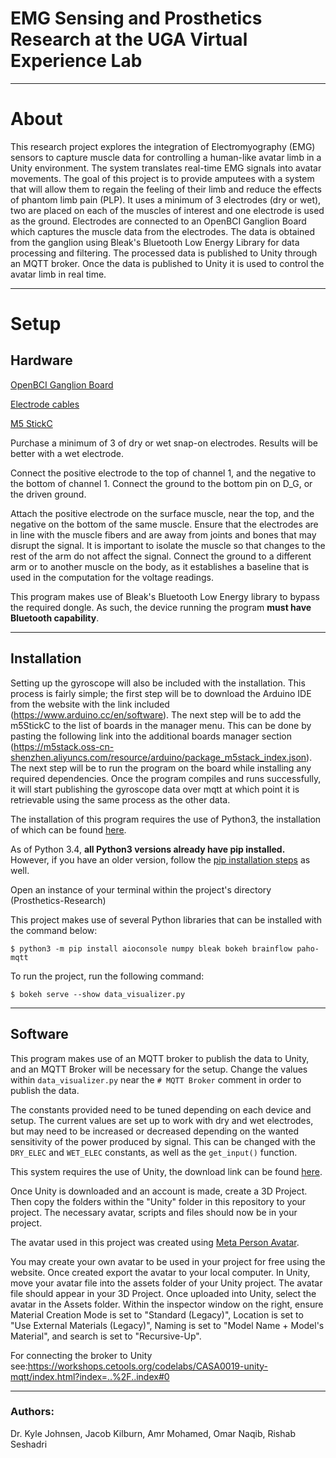 # EMG Sensing and Prosthetics Research at the UGA Virtual Experience Lab
___________________________________________________________

# About

This research project explores the integration of Electromyography (EMG) sensors to capture muscle data for controlling a human-like avatar limb in a Unity environment. The system 
translates real-time EMG signals into avatar movements. The goal of this project is to provide amputees with a system that will allow them to regain the feeling of their limb and 
reduce the effects of phantom limb pain (PLP). It uses a minimum of 3 electrodes (dry or wet), two are placed on each of the muscles of interest and one electrode is used as the 
ground. Electrodes are connected to an OpenBCI Ganglion Board which captures the muscle data from the electrodes. The data is obtained from the ganglion using Bleak's Bluetooth
Low Energy Library for data processing and filtering. The processed data is published to Unity through an MQTT broker. Once the data is published to Unity it is used to control the
avatar limb in real time.

___________________________________________________________


# Setup

## Hardware
[OpenBCI Ganglion Board](https://shop.openbci.com/products/ganglion-board?utm_source=Google-Ads&utm_medium=g&utm_campaign=New_User_Prospecting&utm_adgroudp=New_User_Prospecting_-_dynamic_ad_group&utm_term=&gad_source=1&gclid=CjwKCAiAvdCrBhBREiwAX6-6Uu9az7JFnPIeuNssjLoS34EtB_0Akm6FYNOwoDYpc4Nf-gGQWIKaOhoCRF0QAvD_BwE)

[Electrode cables](https://shop.openbci.com/products/emg-ecg-snap-electrode-cables?variant=37345654079646)

[M5 StickC](https://shop.m5stack.com/products/stick-c)

Purchase a minimum of 3 of dry or wet snap-on electrodes. Results will be better with a wet electrode.

Connect the positive electrode to the top of channel 1, and the negative to the bottom of channel 1. Connect the
ground to the bottom pin on D_G, or the driven ground. 

Attach the positive electrode on the surface muscle, near the top, and the negative on the bottom
of the same muscle. Ensure that the electrodes are in line with the muscle fibers and are away from joints and bones that
may disrupt the signal. It is important to isolate the muscle so that changes to the rest of the arm do not affect the signal.
Connect the ground to a different arm or to another muscle on the body, as it establishes a baseline that is used in the
computation for the voltage readings.

This program makes use of Bleak's Bluetooth Low Energy library to bypass the required dongle. As such, the 
device running the program __must have Bluetooth capability__.

-----------------------------------------------------------

## Installation

Setting up the gyroscope will also be included with the installation. This process is fairly simple; the first step will be to download the Arduino IDE from the website with the link included (https://www.arduino.cc/en/software). The next step will be to add the m5StickC to the list of boards in the manager menu. This can be done by pasting the following link into the additional boards manager section (https://m5stack.oss-cn-shenzhen.aliyuncs.com/resource/arduino/package_m5stack_index.json). The next step will be to run the program on the board while installing any required dependencies. Once the program compiles and runs successfully, it will start publishing the gyroscope data over mqtt at which point it is retrievable using the same process as the other data.

The installation of this program requires the use of Python3, the installation of which
can be found [here](https://realpython.com/installing-python/#how-to-install-python-on-windows).

As of Python 3.4, __all Python3 versions already have pip installed.__ However, if you have
an older version, follow the [pip installation steps](https://pip.pypa.io/en/stable/installation/) as well.

Open an instance of your terminal within the project's directory (Prosthetics-Research)


This project makes use of several Python libraries that can be installed with the command below:

`$ python3 -m pip install aioconsole numpy bleak bokeh brainflow paho-mqtt`


To run the project, run the following command:

`$ bokeh serve --show data_visualizer.py`

-----------------------------------------------------------

## Software

This program makes use of an MQTT broker to publish the data to Unity, and an MQTT Broker
will be necessary for the setup. Change the values within `data_visualizer.py` near the
`# MQTT Broker` comment in order to publish the data. 

The constants provided need to be tuned depending on each device and setup. The current values are
set up to work with dry and wet electrodes, but may need to be increased or decreased depending on the
wanted sensitivity of the power produced by signal. This can be changed with the `DRY_ELEC` and `WET_ELEC`
constants, as well as the `get_input()` function.

This system requires the use of Unity, the download link can be found [here](https://unity.com/download).

Once Unity is downloaded and an account is made, create a 3D Project. Then copy the folders within the "Unity" folder in this repository to your project. The necessary avatar,
scripts and files should now be in your project. 

The avatar used in this project was created using [Meta Person Avatar](https://avatarsdk.com/).

You may create your own avatar to be used in your project for free using the website. Once created export the avatar to your local computer. In Unity, move your avatar file into
the assets folder of your Unity project. The avatar file should appear in your 3D Project. Once uploaded into Unity, select the avatar in the Assets folder. Within the inspector 
window on the right, ensure Material Creation Mode is set to "Standard (Legacy)", Location is set to "Use External Materials (Legacy)", Naming is set to "Model Name + Model's 
Material", and search is set to "Recursive-Up".

For connecting the broker to Unity see:https://workshops.cetools.org/codelabs/CASA0019-unity-mqtt/index.html?index=..%2F..index#0
___________________________________________________________

### Authors:
Dr. Kyle Johnsen, Jacob Kilburn, Amr Mohamed, Omar Naqib, Rishab Seshadri
